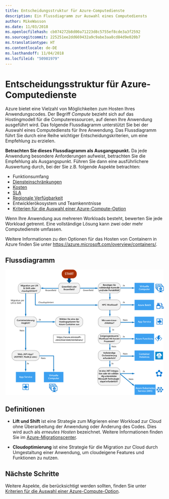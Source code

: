 ```yaml
---
title: Entscheidungsstruktur für Azure-Computedienste
description: Ein Flussdiagramm zur Auswahl eines Computediensts
author: MikeWasson
ms.date: 11/03/2018
ms.openlocfilehash: cb074272b8d00a71223d8c5755ef8cde3a3f2592
ms.sourcegitcommit: 225251ee2dd669432a9c9abe3aa8cd84d9e020b7
ms.translationtype: HT
ms.contentlocale: de-DE
ms.lasthandoff: 11/04/2018
ms.locfileid: "50981979"
---
```

# <a name="decision-tree-for-azure-compute-services"></a>Entscheidungsstruktur für Azure-Computedienste

Azure bietet eine Vielzahl von Möglichkeiten zum Hosten Ihres Anwendungscodes. Der Begriff *Compute* bezieht sich auf das Hostingmodell für die Computeressourcen, auf denen Ihre Anwendung ausgeführt wird. Das folgende Flussdiagramm unterstützt Sie bei der Auswahl eines Computediensts für Ihre Anwendung. Das Flussdiagramm führt Sie durch eine Reihe wichtiger Entscheidungskriterien, um eine Empfehlung zu erzielen. 

**Betrachten Sie dieses Flussdiagramm als Ausgangspunkt.** Da jede Anwendung besondere Anforderungen aufweist, betrachten Sie die Empfehlung als Ausgangspunkt. Führen Sie dann eine ausführlichere Auswertung durch, bei der Sie z.B. folgende Aspekte betrachten:
 
- Funktionsumfang
- [Diensteinschränkungen](/azure/azure-subscription-service-limits)
- [Kosten](https://azure.microsoft.com/pricing/)
- [SLA](https://azure.microsoft.com/support/legal/sla/)
- [Regionale Verfügbarkeit](https://azure.microsoft.com/global-infrastructure/services/)
- Entwicklerökosystem und Teamkenntnisse
- [Kriterien für die Auswahl einer Azure-Compute-Option](./compute-comparison.md)

Wenn Ihre Anwendung aus mehreren Workloads besteht, bewerten Sie jede Workload getrennt. Eine vollständige Lösung kann zwei oder mehr Computedienste umfassen.

Weitere Informationen zu den Optionen für das Hosten von Containern in Azure finden Sie unter https://azure.microsoft.com/overview/containers/.

## <a name="flowchart"></a>Flussdiagramm

![](../images/compute-decision-tree.svg)

## <a name="definitions"></a>Definitionen

- **Lift und Shift** ist eine Strategie zum Migrieren einer Workload zur Cloud ohne Überarbeitung der Anwendung oder Änderung des Codes. Dies wird auch als *erneutes Hosten* bezeichnet. Weitere Informationen finden Sie im [Azure-Migrationscenter](https://azure.microsoft.com/migration/).

- **Cloudoptimierung** ist eine Strategie für die Migration zur Cloud durch Umgestaltung einer Anwendung, um cloudeigene Features und Funktionen zu nutzen.

## <a name="next-steps"></a>Nächste Schritte

Weitere Aspekte, die berücksichtigt werden sollten, finden Sie unter [Kriterien für die Auswahl einer Azure-Compute-Option](./compute-comparison.md).
